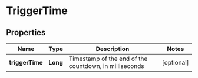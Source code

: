 

# TriggerTime

## Properties

Name | Type | Description | Notes
------------ | ------------- | ------------- | -------------
**triggerTime** | **Long** | Timestamp of the end of the countdown, in milliseconds |  [optional]



